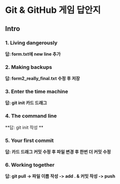 # Git & GitHub 게임 답안지

## Intro

### 1. Living dangerously

**답: form.txt에 new line 추가**

### 2. Making backups

**답: form2_really_final.txt 수정 후 저장**

### 3. Enter the time machine

**답: git init 카드 드래그**

### 4. The command line

**답: git init 작성 **

### 5. Your first commit

**답: 카드 드래그 커밋 수정 후 파일 변경 후 한번 더 커밋 수정**

### 6. Working together

**답: git pull -> 파일 이름 작성 -> add . & 커밋 작성 -> push**